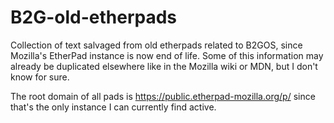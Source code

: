 # B2G-old-etherpads
Collection of text salvaged from old etherpads related to B2GOS, since Mozilla's EtherPad instance is now end of life. Some of this information may already be duplicated elsewhere like in the Mozilla wiki or MDN, but I don't know for sure.

The root domain of all pads is https://public.etherpad-mozilla.org/p/ since that's the only instance I can currently find active.
